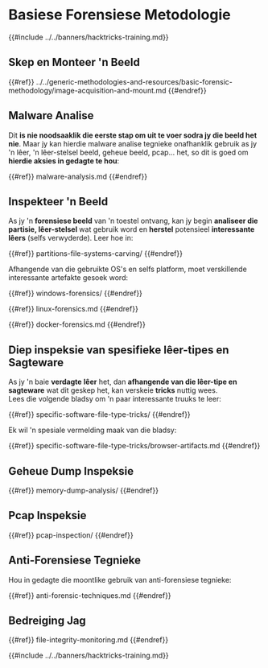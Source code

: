 # Basiese Forensiese Metodologie

{{#include ../../banners/hacktricks-training.md}}

## Skep en Monteer 'n Beeld

{{#ref}}
../../generic-methodologies-and-resources/basic-forensic-methodology/image-acquisition-and-mount.md
{{#endref}}

## Malware Analise

Dit **is nie noodsaaklik die eerste stap om uit te voer sodra jy die beeld het nie**. Maar jy kan hierdie malware analise tegnieke onafhanklik gebruik as jy 'n lêer, 'n lêer-stelsel beeld, geheue beeld, pcap... het, so dit is goed om **hierdie aksies in gedagte te hou**:

{{#ref}}
malware-analysis.md
{{#endref}}

## Inspekteer 'n Beeld

As jy 'n **forensiese beeld** van 'n toestel ontvang, kan jy begin **analiseer die partisie, lêer-stelsel** wat gebruik word en **herstel** potensieel **interessante lêers** (selfs verwyderde). Leer hoe in:

{{#ref}}
partitions-file-systems-carving/
{{#endref}}

Afhangende van die gebruikte OS's en selfs platform, moet verskillende interessante artefakte gesoek word:

{{#ref}}
windows-forensics/
{{#endref}}

{{#ref}}
linux-forensics.md
{{#endref}}

{{#ref}}
docker-forensics.md
{{#endref}}

## Diep inspeksie van spesifieke lêer-tipes en Sagteware

As jy 'n baie **verdagte** **lêer** het, dan **afhangende van die lêer-tipe en sagteware** wat dit geskep het, kan verskeie **tricks** nuttig wees.\
Lees die volgende bladsy om 'n paar interessante truuks te leer:

{{#ref}}
specific-software-file-type-tricks/
{{#endref}}

Ek wil 'n spesiale vermelding maak van die bladsy:

{{#ref}}
specific-software-file-type-tricks/browser-artifacts.md
{{#endref}}

## Geheue Dump Inspeksie

{{#ref}}
memory-dump-analysis/
{{#endref}}

## Pcap Inspeksie

{{#ref}}
pcap-inspection/
{{#endref}}

## **Anti-Forensiese Tegnieke**

Hou in gedagte die moontlike gebruik van anti-forensiese tegnieke:

{{#ref}}
anti-forensic-techniques.md
{{#endref}}

## Bedreiging Jag

{{#ref}}
file-integrity-monitoring.md
{{#endref}}

{{#include ../../banners/hacktricks-training.md}}
